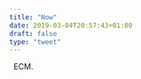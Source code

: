 ```yaml
---
title: "Now"
date: 2019-03-04T20:57:43+01:00
draft: false
type: "tweet"
---
```

<a href="https://itunes.apple.com/fr/playlist/ecm/pl.5a9326f0f5da47059b21850add4d145b" type="application/rss+xml" class="iconfont icon-music" title="rss"></a> &nbsp; ECM.


